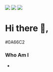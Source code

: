 <a href="https://doubles-won.tistory.com/" target="_blank"><img src="https://img.shields.io/badge/T-Blog-orange?style=for-the-badge&logo=appveyor"/></a>
<a href="https://www.linkedin.com/in/%EC%88%9C%EC%9B%90-%EC%86%8C-bbb51b10a/" target="_blank"><img src="https://img.shields.io/badge/LinkedIn-0077B5?style=for-the-badge&logo=linkedin&logoColor=white"/></a>
<a href="https://www.instargram.com/doubles.w/" target="_blank"><img src="https://img.shields.io/badge/Instagram-E4405F?style=for-the-badge&logo=instagram&logoColor=white"/></a>
# Hi there 👋, 
#0A66C2
### Who Am I
- 

<!--
**Doubles2/Doubles2** is a ✨ _special_ ✨ repository because its `README.md` (this file) appears on your GitHub profile.

Here are some ideas to get you started:

- 🔭 I’m currently working on ...
- 🌱 I’m currently learning ...
- 👯 I’m looking to collaborate on ...
- 🤔 I’m looking for help with ...
- 💬 Ask me about ...
- 📫 How to reach me: ...
- 😄 Pronouns: ...
- ⚡ Fun fact: ...
-->
